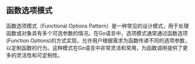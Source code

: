 ## 函数选项模式
函数选项模式（Functional Options Pattern）是一种常见的设计模式，用于处理函数或对象具有多个可选参数的情况。在Go语言中，选项模式通常通过函数选项(Function Options)的方式实现，允许用户根据需求为函数传递不同的选项参数，以定制函数的行为。这种模式在Go语言中非常灵活和常用，为函数调用提供了更多的灵活性和可定制性。
